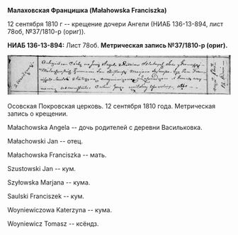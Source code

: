**Малаховская Францишка (Małahowska Franciszka)**

12 сентября 1810 г -- крещение дочери Ангели (НИАБ 136-13-894, лист
78об, №37/1810-р (ориг)).

**НИАБ 136-13-894:** Лист 78об. **Метрическая запись №37/1810-р
(ориг).**

![](./media/1ff70c75db330a75811aec96917951f70ac040be.png)

Осовская Покровская церковь. 12 сентября 1810 года. Метрическая запись о
крещении.

Małachowska Angela -- дочь родителей с деревни Васильковка.

Małachowski Jan -- отец.

Małachowska Franciszka -- мать.

Szustowski Jan -- кум.

Szyłowska Marjana -- кума.

Saulski Franciszek -- кум.

Woyniewiczowa Katerzyna -- кума.

Woyniewicz Tomasz -- ксёндз.
